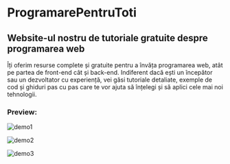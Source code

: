 # ProgramarePentruToti
<h2>Website-ul nostru de tutoriale gratuite despre programarea web</h2>
<p>Îți oferim resurse complete și gratuite pentru a învăța programarea web, atât pe partea de front-end cât și back-end. Indiferent dacă ești un începător sau un dezvoltator cu experiență, vei găsi tutoriale detaliate, exemple de cod și ghiduri pas cu pas 
care te vor ajuta să înțelegi și să aplici cele mai noi tehnologii.</p>
<h3>Preview:</h3>

![demo1](https://github.com/user-attachments/assets/d1d974a6-8073-4b2d-b059-32143c7daaaf)

![demo2](https://github.com/user-attachments/assets/0efd0621-d5dc-4472-92dd-3dd69393790a)

![demo3](https://github.com/user-attachments/assets/d30b94a7-db4e-49d8-a61d-c6417f1d898b)



